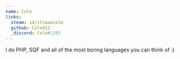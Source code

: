 ```yaml
---
name: Cole
links:
  steam: id/itsaaacole
  github: Cole012
  _discord: Cole#1295
---
```

I do PHP, SQF and all of the most boring languages you can think of :)
